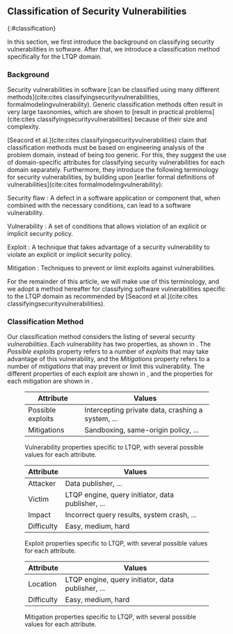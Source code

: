 ## Classification of Security Vulnerabilities
{:#classification}

In this section, we first introduce the background on classifying security vulnerabilities in software.
After that, we introduce a classification method specifically for the LTQP domain.

### Background

Security vulnerabilities in software [can be classified using many different methods](cite:cites classifyingsecurityvulnerabilities, formalmodelingvulnerability).
Generic classification methods often result in very large taxonomies,
which are shown to [result in practical problems](cite:cites classifyingsecurityvulnerabilities) because of their size and complexity.

[Seacord et al.](cite:cites classifyingsecurityvulnerabilities)
claim that classification methods must be based on engineering analysis of the problem domain,
instead of being too generic.
For this, they suggest the use of domain-specific attributes for classifying security vulnerabilities for each domain separately.
Furthermore, they introduce the following terminology for security vulnerabilities,
by building upon [earlier formal definitions of vulnerabilities](cite:cites formalmodelingvulnerability):

Security flaw
: A defect in a software application or component that, when combined with the necessary conditions, can lead to a software vulnerability.

Vulnerability
: A set of conditions that allows violation of an explicit or implicit security policy.

Exploit
: A technique that takes advantage of a security vulnerability to violate an explicit or implicit security policy.

Mitigation
: Techniques to prevent or limit exploits against vulnerabilities.

For the remainder of this article, we will make use of this terminology,
and we adopt a method hereafter for classifying software vulnerabilities specific to the LTQP domain
as recommended by [Seacord et al.](cite:cites classifyingsecurityvulnerabilities).

### Classification Method

Our classification method considers the listing of several security _vulnerabilities_.
Each vulnerability has two properties, as shown in [](#table-vulnerability-properties).
The _Possible exploits_ property refers to a number of _exploits_ that may take advantage of this vulnerability,
and the _Mitigations_ property refers to a number of _mitigations_ that may prevent or limit this vulnerability.
The different properties of each exploit are shown in [](#table-exploit-properties),
and the properties for each mitigation are shown in [](#table-mitigation-properties).

<figure id="table-vulnerability-properties" markdown="1" class="table">

| Attribute                             | Values     |
|---------------------------------------|------------|
| Possible exploits		                | Intercepting private data, crashing a system, ... |
| Mitigations			                | Sandboxing, same-origin policy, ... |

<figcaption markdown="block">
Vulnerability properties specific to LTQP, with several possible values for each attribute.
</figcaption>
</figure>


<figure id="table-exploit-properties" markdown="1" class="table">

| Attribute                             | Values     |
|---------------------------------------|------------|
| Attacker 				                | Data publisher, ... |
| Victim 				                | LTQP engine, query initiator, data publisher, ... |
| Impact 				                | Incorrect query results, system crash, ... |
| Difficulty 				            | Easy, medium, hard |

<figcaption markdown="block">
Exploit properties specific to LTQP, with several possible values for each attribute.
</figcaption>
</figure>

<figure id="table-mitigation-properties" markdown="1" class="table">

| Attribute                             | Values     |
|---------------------------------------|------------|
| Location 				                | LTQP engine, query initiator, data publisher, ... |
| Difficulty 				            | Easy, medium, hard |

<figcaption markdown="block">
Mitigation properties specific to LTQP, with several possible values for each attribute.
</figcaption>
</figure>
